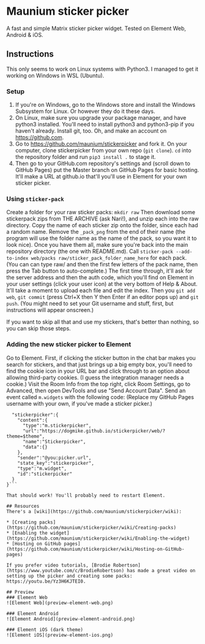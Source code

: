 # Maunium sticker picker
A fast and simple Matrix sticker picker widget. Tested on Element Web, Android & iOS.

## Instructions
This only seems to work on Linux systems with Python3. I managed to get it working on Windows in WSL (Ubuntu). 

### Setup ###
1. If you're on Windows, go to the Windows store and install the Windows Subsystem for Linux. Or however they do it these days.
2. On Linux, make sure you upgrade your package manager, and have python3 installed. You'll need to install python3 and python3-pip if you haven't already. Install git, too. Oh, and make an account on https://github.com.
3. Go to https://github.com/maunium/stickerpicker and fork it. On your computer, clone stickerpicker from your own repo (`git clone`). `cd` into the repository folder and run `pip3 install .` to stage it.
4. Then go to your GitHub.com repository's settings and (scroll down to GitHub Pages) put the Master branch on GitHub Pages for basic hosting. It'll make a URL at github.io that'll you'll use in Element for your own sticker picker.

### Using `sticker-pack`
Create a folder for your raw sticker packs: `mkdir raw` Then download some stickerpack zips from THE ARCHIVE (ask Nari!), and unzip each into the raw directory. Copy the name of each sticker zip onto the folder, since each had a random name. Remove the `_pack_png` from the end of their name (the program will use the folder name as the name of the pack, so you want it to look nice). Once you have them all, make sure you're back into the main repository directory (the one with README.md). Call `sticker-pack --add-to-index web/packs raw/sticker_pack_folder_name_here` for each pack. (You can can type raw/ and then the first few letters of the pack name, then press the Tab button to auto-complete.) The first time through, it'll ask for the server address and then the auth code, which you'll find on Element in your user settings (click your user icon) at the very bottom of Help & About. It'll take a moment to upload each file and edit the index. Then you `git add web`, `git commit` (press Ctrl+X then Y then Enter if an editor pops up) and `git push`. (You might need to set your Git username and stuff, first, but instructions will appear onscreen.) 

If you want to skip all that and use my stickers, that's better than nothing, so you can skip those steps.

### Adding the new sticker picker to Element
Go to Element.
First, if clicking the sticker button in the chat bar makes you search for stickers, and that just brings up a big empty box, you'll need to find the cookie icon in your URL bar and click through to an option about allowing third-party cookies. (I guess the integration manager needs a cookie.) 
Visit the Room Info from the top right, click Room Settings, go to Advanced, then open DevTools and use "Send Account Data". Send an event called `m.widgets` with the following code: (Replace my GitHub Pages username with your own, if you've made a sticker picker.)

```{
  "stickerpicker":{
    "content":{
      "type":"m.stickerpicker",
      "url":"https://dogmike.github.io/stickerpicker/web/?theme=$theme",
      "name":"Stickerpicker",
      "data":{}
    },
    "sender":"@you:picker.url",
    "state_key":"stickerpicker",
    "type":"m.widget",
    "id":"stickerpicker"
  }
}```

That should work! You'll probably need to restart Element.

## Resources
There's a [wiki](https://github.com/maunium/stickerpicker/wiki):

* [Creating packs](https://github.com/maunium/stickerpicker/wiki/Creating-packs)
* [Enabling the widget](https://github.com/maunium/stickerpicker/wiki/Enabling-the-widget)
* [Hosting on GitHub pages](https://github.com/maunium/stickerpicker/wiki/Hosting-on-GitHub-pages)

If you prefer video tutorials, [Brodie Robertson](https://www.youtube.com/c/BrodieRobertson) has made a great video on setting up the picker and creating some packs: https://youtu.be/Yz3H6KJTEI0.

## Preview
### Element Web
![Element Web](preview-element-web.png)

### Element Android
![Element Android](preview-element-android.png)

### Element iOS (dark theme)
![Element iOS](preview-element-ios.png)
